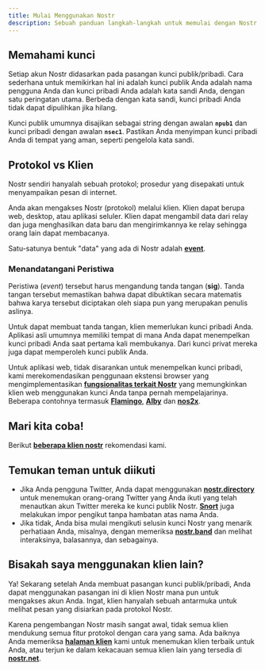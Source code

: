 ```yaml
---
title: Mulai Menggunakan Nostr
description: Sebuah panduan langkah-langkah untuk memulai dengan Nostr.
---
```


## Memahami kunci

Setiap akun Nostr didasarkan pada pasangan kunci publik/pribadi. Cara sederhana untuk memikirkan hal ini adalah kunci publik Anda adalah nama pengguna Anda dan kunci pribadi Anda adalah kata sandi Anda, dengan satu peringatan utama. Berbeda dengan kata sandi, kunci pribadi Anda tidak dapat dipulihkan jika hilang.

Kunci publik umumnya disajikan sebagai string dengan awalan **`npub1`** dan kunci pribadi dengan awalan **`nsec1`**. Pastikan Anda menyimpan kunci pribadi Anda di tempat yang aman, seperti pengelola kata sandi.

## Protokol vs Klien

Nostr sendiri hanyalah sebuah protokol; prosedur yang disepakati untuk menyampaikan pesan di internet.

Anda akan mengakses Nostr (protokol) melalui klien. Klien dapat berupa web, desktop, atau aplikasi seluler. Klien dapat mengambil data dari relay dan juga menghasilkan data baru dan mengirimkannya ke relay sehingga orang lain dapat membacanya.

Satu-satunya bentuk "data" yang ada di Nostr adalah **[event](/nostr-protocol/event)**.


### Menandatangani Peristiwa

Peristiwa (_event_) tersebut harus mengandung tanda tangan (**sig**). Tanda tangan tersebut memastikan bahwa dapat dibuktikan secara matematis bahwa karya tersebut diciptakan oleh siapa pun yang merupakan penulis aslinya.

Untuk dapat membuat tanda tangan, klien memerlukan kunci pribadi Anda. Aplikasi asli umumnya memiliki tempat di mana Anda dapat menempelkan kunci pribadi Anda saat pertama kali membukanya. Dari kunci privat mereka juga dapat memperoleh kunci publik Anda.

<p>Untuk aplikasi web, tidak disarankan untuk menempelkan kunci pribadi, kami merekomendasikan penggunaan ekstensi browser yang mengimplementasikan <a href="https://nips.be/7" title="fungsionalitas terkait Nostr" target="_blank" rel="nofollow noopener"><strong>fungsionalitas terkait Nostr</strong></a> yang memungkinkan klien web menggunakan kunci Anda tanpa pernah mempelajarinya. Beberapa contohnya termasuk <a href="https://www.getflamingo.org/" title="Flamingo" target="_blank" rel="nofollow noopener"><strong>Flamingo</strong></a>, <a href="https://getalby.com/" title="Alby" target="_blank" rel="nofollow noopener"><strong>Alby</strong></a> dan <a href="https://github.com/fiatjaf/nos2x" title="nos2x" target="_blank" rel="nofollow noopener"><strong>nos2x</strong></a>.</p>

## Mari kita coba!

Berikut **[beberapa klien nostr](/clients)** rekomendasi kami.

## Temukan teman untuk diikuti

<ul>
<li>Jika Anda pengguna Twitter, Anda dapat menggunakan <a href="https://nostr.directory/" title="Nostr.directory" target="_blank" rel="nofollow noopener"><strong>nostr.directory</strong></a> untuk menemukan orang-orang Twitter yang Anda ikuti yang telah menautkan akun Twitter mereka ke kunci publik Nostr. <a href="https://snort.social/" title="Snort.social" target="_blank" rel="nofollow noopener"><strong>Snort</strong></a> juga melakukan impor pengikut tanpa hambatan atas nama Anda.</li>
<li>Jika tidak, Anda bisa mulai mengikuti selusin kunci Nostr yang menarik perhatiaan Anda, misalnya, dengan memeriksa <a href="https://nostr.band/" title="nostr.band" target="_blank" rel="nofollow noopener"><strong>nostr.band</strong></a> dan melihat interaksinya, balasannya, dan sebagainya.</li>
</ul>

## Bisakah saya menggunakan klien lain?

Ya! Sekarang setelah Anda membuat pasangan kunci publik/pribadi, Anda dapat menggunakan pasangan ini di klien Nostr mana pun untuk mengakses akun Anda. Ingat, klien hanyalah sebuah antarmuka untuk melihat pesan yang disiarkan pada protokol Nostr.

Karena pengembangan Nostr masih sangat awal, tidak semua klien mendukung semua fitur protokol dengan cara yang sama. Ada baiknya Anda memeriksa <a href="/clients" title="Halaman klien"><strong>halaman klien</strong></a> kami untuk menemukan klien terbaik untuk Anda, atau terjun ke dalam kekacauan semua klien lain yang tersedia di <a href="https://nostr.net/" title="nostr.net" target="_blank" rel="nofollow noopener"><strong>nostr.net</strong></a>.